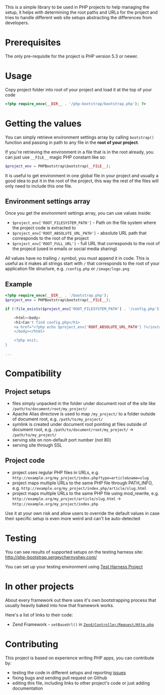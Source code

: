 This is a simple library to be used in PHP projects to help managing the setup, it helps with determining the root paths and URLs for the project and tries to handle different web site setups abstracting the differences from developers.

Prerequisites
=============
The only pre-requisite for the project is PHP version 5.3 or newer.

Usage
=====
Copy project folder into root of your project and load it at the top of your code

```php
<?php require_once(__DIR__ . '/php-bootstrap/bootstrap.php'); ?>
```

Getting the values
==================
You can simply retrieve environment settings array by calling `bootstrap()` function and passing in path to any file in the **root of your project**.

If you're retrieving the environment in a file that is in the root already, you can just use `__FILE__` magic PHP constant like so:

```php
$project_env = PHPBootstrap\bootstrap(__FILE__);
```

It is useful to get environment in one global file in your project and usually a good idea to put it in the root of the project, this way the rest of the files will only need to include this one file.

Environment settings array
---------------
Once you get the environment settings array, you can use values inside:

- `$project_env['ROOT_FILESYSTEM_PATH']` - Path on the file system where the project code is extracted to
- `$project_env['ROOT_ABSOLUTE_URL_PATH']` - absolute URL path that corresponds to the root of the project
- `$project_env['ROOT_FULL_URL']` - full URL that corresponds to the root of the projecd (used in emails or social media sharing)

All values have no trailing `/` symbol, you must append it in code.
This is useful as it makes all strings start with `/` that corresponds to the root of your application file structure, e.g. `/config.php` or `/image/logo.png`

Example
-------
```php
<?php require_once(__DIR__ . '/bootstrap.php');
$project_env = PHPBootstrap\bootstrap(__FILE__);

if (!file_exists($project_env['ROOT_FILESYSTEM_PATH'] . '/config.php')) { ?>

	<html><body>
	<h1>Can't find config.php</h1>
	<a href="<?php echo $project_env['ROOT_ABSOLUTE_URL_PATH'] ?>/install.php">Run the installation</a>
	</body></html>

	<?php exit;
}

...
```
Compatibility
=============

Project setups
--------------
- files simply unpacked in the folder under document root of the site like `/path/to/document/root/my_project/`
- Apache Alias directove is used to map `/my_project/` to a folder outside of document root, e.g. `/path/to/my_project/`
- symlink is created under document root pointing at files outside of document root, e.g. `/path/to/document/root/my_project/` -> `/path/to/my_project/`
- serving site on non-default port number (not 80)
- serving site through SSL

Project code
------------
- project uses regular PHP files in URLs, e.g. `http://example.org/my_project/index.php?type=article&name=slug`
- project maps multiple URLs to the same PHP file through PATH_INFO, e.g. `http://example.org/my_project/index.php/article/slug.html`
- project maps multiple URLs to the same PHP file using mod_rewrite, e.g. `http://example.org/my_project/article/slug.html` -> `http://example.org/my_project/index.php`

Use it at your own risk and allow users to override the default values in case their specific setup is even more weird and can't be auto-detected

Testing
=======
You can see results of supported setups on the testing harness site:
http://php-bootstrap.sergeychernyshev.com/

You can set up your testing environment using [Test Harness Project](https://github.com/sergeychernyshev/php-bootstrap-test)

In other projects
=================
About every framework out there uses it's own bootstrapping process that usually heavily baked into how that framework works.

Here's a list of links to their code:

- Zend Framework - `setBaseUrl()` in [`Zend/Controller/Request/Http.php`](https://github.com/zendframework/zf2/blob/d8adfe90da23af119ae5732195ad50af0009d672/library/Zend/Http/PhpEnvironment/Request.php#L488)

Contributing
============
This project is based on experience writing PHP apps, you can contribute by:

- testing the code in different setups and reporting [issues](https://github.com/sergeychernyshev/php-bootstrap/issues)
- fixing bugs and sending pull request on Github
- editing this file, including links to other project's code or just adding documentation
